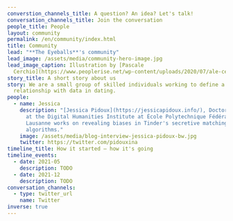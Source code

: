 ```yaml
---
converstion_channels_title: A question? An idea? Let's talk!
conversation_channels_title: Join the conversation
people_title: People
layout: community
permalink: /en/community/index.html
title: Community
lead: "**The Eyeballs**'s community"
lead_image: /assets/media/community-hero-image.jpg
lead_image_caption: Illustration by [Pascale
  Cerchio](https://www.peoplerise.net/wp-content/uploads/2020/07/ale-cerchio.png)
story_title: A short story about us
story: We are a small group of skilled individuals working to define a new
  relationship with data in dating.
people:
  - name: Jessica
    description: "[Jessica Pidoux](https://jessicapidoux.info/), Doctoral Researcher
      at the Digital Humanities Institute at École Polytechnique Fédérale de
      Lausanne works on revealing biases in Tinder's secretive matching
      algorithms."
    image: /assets/media/blog-interview-jessica-pidoux-bw.jpg
    twitter: https://twitter.com/pidouxina
timeline_title: How it started — how it's going
timeline_events:
  - date: 2021-05
    description: TODO
  - date: 2021-12
    description: TODO
conversation_channels:
  - type: twitter_url
    name: Twitter
inverse: true
---
```

